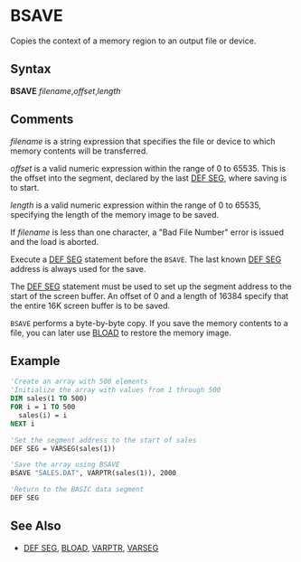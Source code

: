 # BSAVE

Copies the context of a memory region to an output file or device.

## Syntax

**BSAVE** *filename*,*offset*,*length*

## Comments

*filename* is a string expression that specifies the file or device to which memory contents will be transferred.

*offset* is a valid numeric expression within the range of 0 to 65535. This is the offset into the segment, declared by the last [DEF SEG](DEF-SEG), where saving is to start.

*length* is a valid numeric expression within the range of 0 to 65535, specifying the length of the memory image to be saved.

If *filename* is less than one character, a "Bad File Number" error is issued and the load is aborted.

Execute a [DEF SEG](DEF-SEG) statement before the `BSAVE`. The last known [DEF SEG](DEF-SEG) address is always used for the save.

The [DEF SEG](DEF-SEG) statement must be used to set up the segment address to the start of the screen buffer. An offset of 0 and a length of 16384 specify that the entire 16K screen buffer is to be saved.

`BSAVE` performs a byte-by-byte copy. If you save the memory contents to a file, you can later use [BLOAD](BLOAD) to restore the memory image.

## Example

```vb
'Create an array with 500 elements
'Initialize the array with values from 1 through 500
DIM sales(1 TO 500)
FOR i = 1 TO 500
  sales(i) = i
NEXT i

'Set the segment address to the start of sales
DEF SEG = VARSEG(sales(1))

'Save the array using BSAVE
BSAVE "SALES.DAT", VARPTR(sales(1)), 2000

'Return to the BASIC data segment
DEF SEG
```

## See Also

- [DEF SEG](DEF-SEG), [BLOAD](BLOAD), [VARPTR](VARPTR), [VARSEG](VARSEG)
